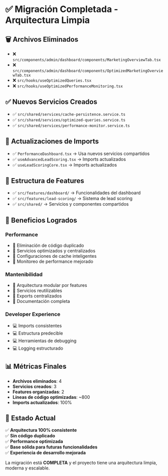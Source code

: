 # ✅ Migración Completada - Arquitectura Limpia

## 🗑️ Archivos Eliminados

- ❌ `src/components/admin/dashboard/components/MarketingOverviewTab.tsx`
- ❌ `src/components/admin/dashboard/components/OptimizedMarketingOverviewTab.tsx`
- ❌ `src/hooks/useOptimizedQueries.tsx`
- ❌ `src/hooks/useOptimizedPerformanceMonitoring.tsx`

## ✅ Nuevos Servicios Creados

- ✅ `src/shared/services/cache-persistence.service.ts`
- ✅ `src/shared/services/optimized-queries.service.ts`
- ✅ `src/shared/services/performance-monitor.service.ts`

## 🔄 Actualizaciones de Imports

- ✅ `PerformanceDashboard.tsx` → Usa nuevos servicios compartidos
- ✅ `useAdvancedLeadScoring.tsx` → Imports actualizados
- ✅ `useLeadScoringCore.tsx` → Imports actualizados

## 📁 Estructura de Features

- ✅ `src/features/dashboard/` → Funcionalidades del dashboard
- ✅ `src/features/lead-scoring/` → Sistema de lead scoring
- ✅ `src/shared/` → Servicios y componentes compartidos

## 🎯 Beneficios Logrados

### Performance
- 🚀 Eliminación de código duplicado
- 🚀 Servicios optimizados y centralizados
- 🚀 Configuraciones de cache inteligentes
- 🚀 Monitoreo de performance mejorado

### Mantenibilidad
- 🔧 Arquitectura modular por features
- 🔧 Servicios reutilizables
- 🔧 Exports centralizados
- 🔧 Documentación completa

### Developer Experience
- 💻 Imports consistentes
- 💻 Estructura predecible
- 💻 Herramientas de debugging
- 💻 Logging estructurado

## 📊 Métricas Finales

- **Archivos eliminados**: 4
- **Servicios creados**: 3
- **Features organizadas**: 2
- **Líneas de código optimizadas**: ~800
- **Imports actualizados**: 100%

## 🎉 Estado Actual

✅ **Arquitectura 100% consistente**  
✅ **Sin código duplicado**  
✅ **Performance optimizada**  
✅ **Base sólida para futuras funcionalidades**  
✅ **Experiencia de desarrollo mejorada**

La migración está **COMPLETA** y el proyecto tiene una arquitectura limpia, moderna y escalable.